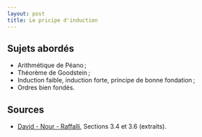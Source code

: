 ```yaml
---
layout: post
title: Le pricipe d'induction
---
```


## Sujets abordés 

* Arithmétique de Péano ;
* Théorème de Goodstein ;
* Induction faible, induction forte, principe de bonne fondation ;
* Ordres bien fondés.

## Sources

* [David - Nour - Raffalli](../#bibliographie), Sections 3.4 et 3.6 (extraits).

